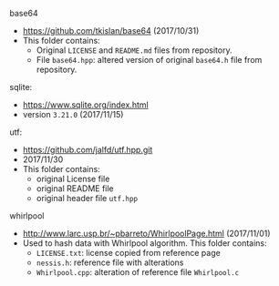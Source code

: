 base64
 - https://github.com/tkislan/base64 (2017/10/31)
 - This folder contains:
   - Original ``LICENSE`` and ``README.md`` files
     from repository.
   - File ``base64.hpp``: altered version of
     original ``base64.h`` file from repository.

sqlite:
 - https://www.sqlite.org/index.html
 - version ``3.21.0`` (2017/11/15)

utf:
 - https://github.com/jalfd/utf.hpp.git
 - 2017/11/30
 - This folder contains:
   - original License file
   - original README file
   - original header file ``utf.hpp``

whirlpool
 - http://www.larc.usp.br/~pbarreto/WhirlpoolPage.html (2017/11/01)
 - Used to hash data with Whirlpool algorithm. This folder contains:
   - ``LICENSE.txt``: license copied from reference page
   - ``nessis.h``: reference file with alterations
   - ``Whirlpool.cpp``: alteration of reference file ``Whirlpool.c``
